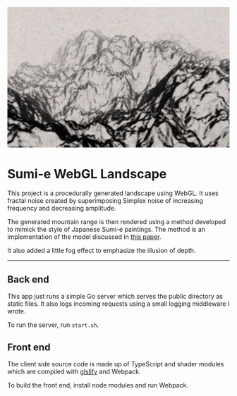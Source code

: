 ![alt text](/screenshot.png)
# Sumi-e WebGL Landscape

This project is a procedurally generated
landscape using WebGL. It uses fractal noise
created by superimposing Simplex noise
of increasing frequency and decreasing amplitude.

The generated mountain range is then rendered using
a method developed to mimick the style of Japanese
Sumi-e paintings. The method is an implementation
of the model discussed in [this paper](http://www.myeglab.com/Content/sumi_e_painting.pdf).

It also added a little fog effect to emphasize
the illusion of depth.

---

## Back end
This app just runs a simple Go server which serves the
public directory as static files. It also logs incoming
requests using a small logging middleware I wrote.

To run the server, run `start.sh`.

## Front end
The client side source code is made up of TypeScript
and shader modules which are compiled with [glslify](https://www.npmjs.com/package/glslify)
and Webpack.

To build the front end, install node
modules and run Webpack.

